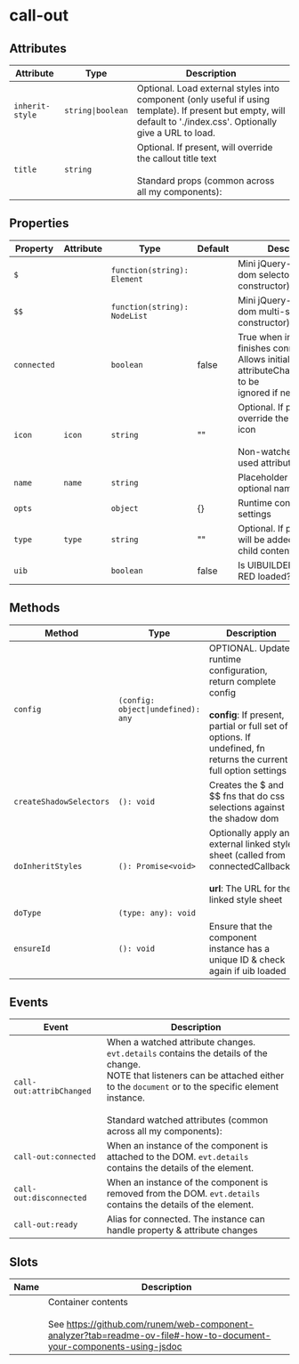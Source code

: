 # call-out

## Attributes

| Attribute       | Type              | Description                                      |
|-----------------|-------------------|--------------------------------------------------|
| `inherit-style` | `string\|boolean` | Optional. Load external styles into component (only useful if using template). If present but empty, will default to './index.css'. Optionally give a URL to load. |
| `title`         | `string`          | Optional. If present, will override the callout title text<br /><br />Standard props (common across all my components): |

## Properties

| Property    | Attribute | Type                         | Default | Description                                      |
|-------------|-----------|------------------------------|---------|--------------------------------------------------|
| `$`         |           | `function(string): Element`  |         | Mini jQuery-like shadow dom selector (see constructor) |
| `$$`        |           | `function(string): NodeList` |         | Mini jQuery-like shadow dom multi-selector (see constructor) |
| `connected` |           | `boolean`                    | false   | True when instance finishes connecting.<br />Allows initial calls of attributeChangedCallback to be<br />ignored if needed. |
| `icon`      | `icon`    | `string`                     | ""      | Optional. If present, will override the callout title icon<br /><br />Non-watched but still used attributes: |
| `name`      | `name`    | `string`                     |         | Placeholder for the optional name attribute      |
| `opts`      |           | `object`                     | {}      | Runtime configuration settings                   |
| `type`      | `type`    | `string`                     | ""      | Optional. If present, a title will be added above other child content |
| `uib`       |           | `boolean`                    | false   | Is UIBUILDER for Node-RED loaded?                |

## Methods

| Method                  | Type                               | Description                                      |
|-------------------------|------------------------------------|--------------------------------------------------|
| `config`                | `(config: object\|undefined): any` | OPTIONAL. Update runtime configuration, return complete config<br /><br />**config**: If present, partial or full set of options. If undefined, fn returns the current full option settings |
| `createShadowSelectors` | `(): void`                         | Creates the $ and $$ fns that do css selections against the shadow dom |
| `doInheritStyles`       | `(): Promise<void>`                | Optionally apply an external linked style sheet (called from connectedCallback)<br /><br />**url**: The URL for the linked style sheet |
| `doType`                | `(type: any): void`                |                                                  |
| `ensureId`              | `(): void`                         | Ensure that the component instance has a unique ID & check again if uib loaded |

## Events

| Event                    | Description                                      |
|--------------------------|--------------------------------------------------|
| `call-out:attribChanged` | When a watched attribute changes. `evt.details` contains the details of the change.<br />NOTE that listeners can be attached either to the `document` or to the specific element instance.<br /><br />Standard watched attributes (common across all my components): |
| `call-out:connected`     | When an instance of the component is attached to the DOM. `evt.details` contains the details of the element. |
| `call-out:disconnected`  | When an instance of the component is removed from the DOM. `evt.details` contains the details of the element. |
| `call-out:ready`         | Alias for connected. The instance can handle property & attribute changes |

## Slots

| Name | Description                                      |
|------|--------------------------------------------------|
|      | Container contents<br /><br />See https://github.com/runem/web-component-analyzer?tab=readme-ov-file#-how-to-document-your-components-using-jsdoc |
